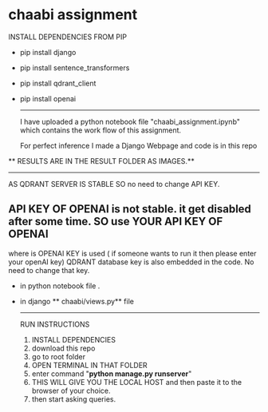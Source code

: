 # chaabi assignment 

INSTALL DEPENDENCIES FROM PIP 

- pip install django
- pip install sentence_transformers
- pip install qdrant_client
- pip install openai

  -----------------------------------------------

  I have uploaded a python notebook file "chaabi_assignment.ipynb" which contains the work flow of this assignment.

  For perfect inference I made a Django Webpage and code is in this repo

 ** RESULTS ARE IN THE RESULT FOLDER AS IMAGES.**

 ------------------------------------------------
 AS QDRANT SERVER IS STABLE SO no need to change API KEY. 

 API KEY OF OPENAI is not stable. it get disabled after some time. **SO use YOUR API KEY OF OPENAI**
 -------------------------------------------------

 where is OPENAI KEY is used ( if someone wants to run it then please enter your openAI key) 
 QDRANT database key is also embedded in the code. No need to change that key.

 - in python notebook file .
 - in django ** chaabi/views.py** file

   
   -------------------------------------------------------------------
   RUN INSTRUCTIONS

   1) INSTALL DEPENDENCIES
   2) download this repo
   3) go to root folder
   4) OPEN TERMINAL IN THAT FOLDER
   5) enter command "**python manage.py runserver**"
   6) THIS WILL GIVE YOU THE LOCAL HOST and then paste it to the browser of your choice.
   7) then start asking queries.
      


 

  
